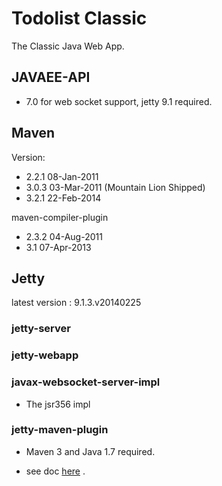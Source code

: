 Todolist Classic
================

The Classic Java Web App. 

JAVAEE-API
----------

 - 7.0 for web socket support, jetty 9.1 required.

Maven
-----

Version: 

 - 2.2.1 08-Jan-2011
 - 3.0.3 03-Mar-2011 (Mountain Lion Shipped) 
 - 3.2.1 22-Feb-2014

maven-compiler-plugin 

  - 2.3.2 04-Aug-2011
  - 3.1   07-Apr-2013

Jetty
-----

latest version : 9.1.3.v20140225 

### jetty-server

### jetty-webapp

### javax-websocket-server-impl

 - The jsr356 impl

### jetty-maven-plugin

 - Maven 3 and Java 1.7 required.
 
 - see doc [here][jettymaven] .       

[jettymaven]:http://www.eclipse.org/jetty/documentation/current/jetty-maven-plugin.html

